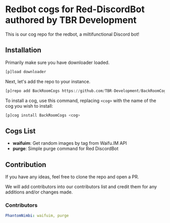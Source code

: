 # Redbot cogs for Red-DiscordBot authored by TBR Development
This is our cog repo for the redbot, a miltifunctional Discord bot!

## Installation
Primarily make sure you have downloader loaded.

```py
[p]load downloader
```

Next, let's add the repo to your instance.

```py
[p]repo add BackRoomCogs https://github.com/TBR-Development/BackRoomCogs
```

To install a cog, use this command, replacing `<cog>` with the name of the cog you wish to install:

```py
[p]cog install BackRoomCogs <cog>
```

## Cogs List

- **waifuim**: Get random images by tag from Waifu.IM API
- **purge**: Simple purge command for Red DiscordBot

## Contribution

If you have any ideas, feel free to clone the repo and open a PR.

We will add contributors into our contributors list and credit them for any additions and/or changes made.


### Contributors

```yaml
PhantomNimbi: waifuim, purge
```


[PHANTOMNIMBI]: https://github.com/PhantomNimbi
